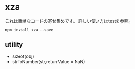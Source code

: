 # xza

これは簡単なコードの寄せ集めです。
詳しい使い方はtestを参照。

```
npm install xza --save
```

## utility

- sizeof(obj)
- strToNumber(str,returnValue = NaN)

